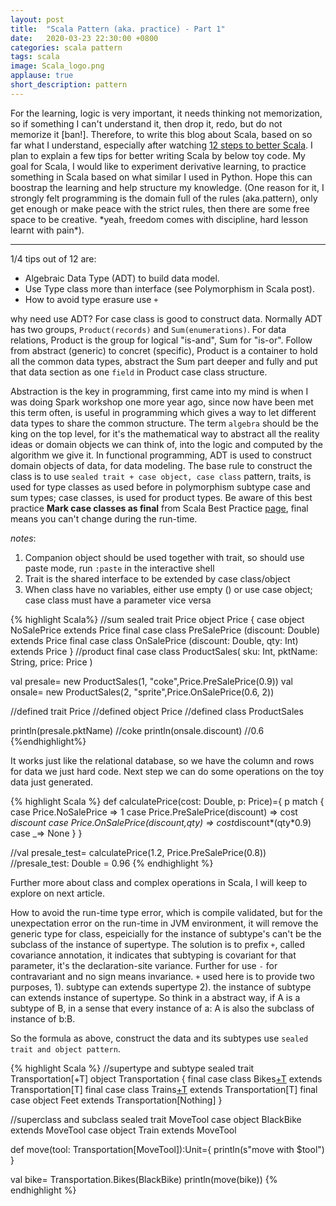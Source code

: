 ```yaml
---
layout: post
title:  "Scala Pattern (aka. practice) - Part 1"
date:   2020-03-23 22:30:00 +0800
categories: scala pattern
tags: scala
image: Scala_logo.png
applause: true
short_description: pattern 
--- 
```


<div markdown="1" id="text">
For the learning, logic is very important, it needs thinking not memorization, so if something I can't understand it, then drop it, redo, but do not memorize it [ban!]. Therefore, to write this blog about Scala, based on so far what I understand, especially after watching <a href="https://www.youtube.com/watch?v=71yhnTGw0hY">12 steps to better Scala</a>. I plan to explain a few tips for better writing Scala by below toy code. My goal for Scala, I would like to experiment derivative learning, to practice something in Scala based on what similar I used in Python. Hope this can boostrap the learning and help structure my knowledge. (One reason for it, I strongly felt programming is the domain full of the rules (aka.pattern), only get enough or make peace with the strict rules, then there are some free space to be creative. *yeah, freedom comes with discipline, hard lesson learnt with pain*). <br/>

<hr>

1/4 tips out of 12 are: 
- Algebraic Data Type (ADT) to build data model.
- Use Type class more than interface (see Polymorphism in Scala post).
- How to avoid type erasure use `+ `

why need use ADT? For case class is good to construct data. Normally ADT has two groups, `Product(records)` and `Sum(enumerations)`. For data relations, Product is the group for logical "is-and", Sum for "is-or". Follow from abstract (generic) to concret (specific), Product is a container to hold all the common data types, abstract the Sum part deeper and fully and put that data section as one `field` in Product case class structure.

Abstraction is the key in programming, first came into my mind is when I was doing Spark workshop one more year ago, since now have been met this term often, is useful in programming which gives a way to let different data types to share the common structure. The term `algebra` should be the king on the top level, for it's the mathematical way to abstract all the reality ideas or domain objects we can think of, into the logic and computed by the algorithm we give it. In functional programming, ADT is used to construct domain objects of data, for data modeling. The base rule to construct the class is to use `sealed trait + case object, case class` pattern, traits, is used for type classes as used before in polymorphism subtype case and sum types; case classes, is used for product types. Be aware of this best practice **Mark case classes as final** from Scala Best Practice <a href='https://nrinaudo.github.io/scala-best-practices/tricky_behaviours/final_case_classes.html'>page</a>, final means you can't change during the run-time. 

*notes*: 
1. Companion object should be used together with trait, so should use paste mode, run `:paste` in the interactive shell 
2. Trait is the shared interface to be extended by case class/object
3. When class have no variables, either use empty () or use case object; case class must have a parameter vice versa

{% highlight Scala%}
//sum
sealed trait Price
object Price {
case object NoSalePrice extends Price 
final case class PreSalePrice (discount: Double) extends Price
final case class OnSalePrice (discount: Double, qty: Int) extends Price
}
//product 
final case class ProductSales(
  sku: Int,
  pktName: String,
  price: Price
)

val presale= new ProductSales(1, "coke",Price.PreSalePrice(0.9))
val onsale= new ProductSales(2, "sprite",Price.OnSalePrice(0.6, 2))

//defined trait Price
//defined object Price
//defined class ProductSales

println(presale.pktName) //coke 
println(onsale.discount) //0.6
{%endhighlight%}

It works just like the relational database, so we have the column and rows for data we just hard code. Next step we can do some operations on the toy data just generated. 

{% highlight Scala %}
def calculatePrice(cost: Double, p: Price)={
   p match {
    case Price.NoSalePrice => 1
    case Price.PreSalePrice(discount) => cost *discount 
    case Price.OnSalePrice(discount,qty) => cost*discount*(qty*0.9) 
    case _=> None 
  }
}

//val presale_test= calculatePrice(1.2, Price.PreSalePrice(0.8))
//presale_test: Double = 0.96
{% endhighlight %} 

Further more about class and complex operations in Scala, I will keep to explore on next article. 

How to avoid the run-time type error, which is compile validated, but for the unexpectation error on the run-time in JVM environment, it will remove the generic type for class, espeicially for the instance of subtype's can't be the subclass of the instance of supertype. The solution is to prefix `+`, called covariance annotation, it indicates that subtyping is covariant for that parameter, it's the declaration-site variance. Further for use `-` for contravariant and no sign means invariance. `+` used here is to provide two purposes, 1). subtype can extends supertype 2). the instance of subtype can extends instance of supertype. 
So think in a abstract way, if A is a subtype of B, in a sense that every instance of a: A is also the subclass of instance of b:B.  

So the formula as above, construct the data and its subtypes use `sealed trait and object pattern`. 

{% highlight Scala %}
//supertype and subtype 
sealed trait Transportation[+T]
object Transportation {
  final case class Bikes[+T](param:T) extends Transportation[T]
  final case class Trains[+T](param:T) extends Transportation[T] 
  final case object Feet extends Transportation[Nothing] 
}

//superclass and subclass 
sealed trait MoveTool 
case object BlackBike extends MoveTool
case object Train extends MoveTool

def move(tool: Transportation[MoveTool]):Unit={
  println(s"move with $tool")
}

val bike= Transportation.Bikes(BlackBike)
println(move(bike))
{% endhighlight %} 